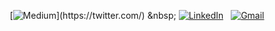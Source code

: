 <div align="center">

[![Medium]([https://skillicons.dev/icons?i=medium](https://github.com/Medium/medium-logos/blob/master/03_Symbol/01_Black/SVG/Medium-Symbol-Black-RGB.svg))](https://twitter.com/) &nbsp;
[![LinkedIn](https://skillicons.dev/icons?i=linkedin)](https://www.linkedin.com/in//) &nbsp;
[![Gmail](https://skillicons.dev/icons?i=gmail)](mailto:.d.@gmail.com?subject=Hello%20Jasper,%20From%20Github)
